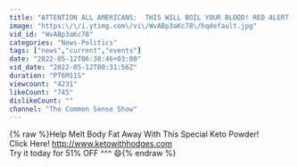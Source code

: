 ```yaml
---
title: "ATTENTION ALL AMERICANS:  THIS WILL BOIL YOUR BLOOD! RED ALERT!"
image: "https:\/\/i.ytimg.com\/vi\/WvABp3aKc78\/hqdefault.jpg"
vid_id: "WvABp3aKc78"
categories: "News-Politics"
tags: ["news","current","events"]
date: "2022-05-12T06:38:46+03:00"
vid_date: "2022-05-12T00:31:56Z"
duration: "PT6M11S"
viewcount: "4231"
likeCount: "745"
dislikeCount: ""
channel: "The Common Sense Show"
---
```

{% raw %}Help Melt Body Fat Away With This Special Keto Powder!<br />  Click Here!    <a rel="nofollow" target="blank" href="http://www.ketowithhodges.com">http://www.ketowithhodges.com</a><br />Try it today for 51% OFF ^^^ 😄{% endraw %}
